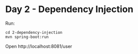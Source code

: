 # Day 2 - Dependency Injection

Run:

```
cd 2-dependency-injection
mvn spring-boot:run
```

Open http://localhost:8081/user
